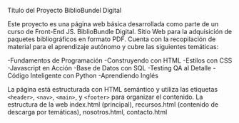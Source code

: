 Título del Proyecto 
BiblioBundel Digital

Este proyecto es una página web básica desarrollada como parte de un curso de Front-End JS. 
BiblioBundle Digital. Sitio Web para la adquisición de paquetes bibliográficos en formato PDF. Cuenta con la recopilación de material para el aprendizaje autónomo y cubre las siguientes temáticas:

-Fundamentos de Programación
-Construyendo con HTML
-Estilos con CSS
-Javascript en Acción
-Base de Datos con SQL
-Testing QA al Detalle
-Código Inteligente con Python
-Aprendiendo Inglés

La página está estructurada con HTML semántico y utiliza las etiquetas `<header>`, `<nav>`,  `<main>`, y `<footer>` para organizar el contenido. 
La estructura de la web index.html (principal), recursos.html (contenido de descarga por temáticas), nosotros.html, contacto.html



 